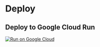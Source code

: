 # Deploy

## Deploy to Google Cloud Run

[![Run on Google Cloud](https://deploy.cloud.run/button.svg)](https://deploy.cloud.run)
